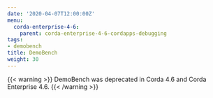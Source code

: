 ```yaml
---
date: '2020-04-07T12:00:00Z'
menu:
  corda-enterprise-4-6:
    parent: corda-enterprise-4-6-cordapps-debugging
tags:
- demobench
title: DemoBench
weight: 30
---
```



{{< warning >}}
DemoBench was deprecated in Corda 4.6 and Corda Enterprise 4.6.
{{< /warning >}}
